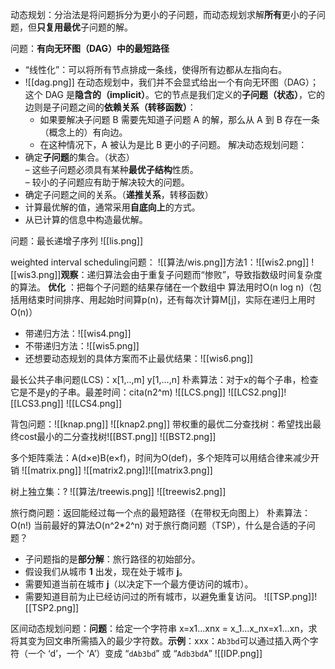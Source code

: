 动态规划：分治法是将问题拆分为更小的子问题，而动态规划求解**所有**更小的子问题，但**只复用最优**子问题的解。

问题：**有向无环图（DAG）中的最短路径**
- “线性化”：可以将所有节点排成一条线，使得所有边都从左指向右。
- ![[dag.png]]
 在动态规划中，我们并不会显式给出一个有向无环图（DAG）；这个 DAG 是**隐含的（implicit）**。它的节点是我们定义的**子问题（状态）**，它的边则是子问题之间的**依赖关系（转移函数）**：
    - 如果要解决子问题 B 需要先知道子问题 A 的解，那么从 A 到 B 存在一条（概念上的）有向边。
    - 在这种情况下，A 被认为是比 B 更小的子问题。
解决动态规划问题：
- 确定**子问题**的集合。（状态）  
    – 这些子问题必须具有某种**最优子结构**性质。  
    – 较小的子问题应有助于解决较大的问题。
- 确定子问题之间的关系。（**递推关系**，转移函数）
- 计算最优解的值，通常采用**自底向上**的方式。
- 从已计算的信息中构造最优解。

问题：最长递增子序列
![[lis.png]]

weighted interval scheduling问题：
![[算法/wis.png]]方法1：![[wis2.png]]
![[wis3.png]]**观察**：递归算法会由于重复子问题而“惨败”，导致指数级时间复杂度的算法。
**优化** ：把每个子问题的结果存储在一个数组中 算法用时O(n log n)（包括用结束时间排序、用起始时间算p(n)，还有每次计算M[j]，实际在递归上用时O(n)）
- 带递归方法：![[wis4.png]]
- 不带递归方法：![[wis5.png]]
- 还想要动态规划的具体方案而不止最优结果：![[wis6.png]]

最长公共子串问题(LCS)：x[1,..,m] y[1,...,n]
朴素算法：对于x的每个子串，检查它是不是y的子串。最差时间：cita(n2^m)
![[LCS.png]]
![[LCS2.png]]![[LCS3.png]]
![[LCS4.png]]

背包问题：![[knap.png]]
![[knap2.png]]
带权重的最优二分查找树：希望找出最终cost最小的二分查找树![[BST.png]]
![[BST2.png]]

多个矩阵乘法：A(d×e)B(e×f)，时间为O(def)，多个矩阵可以用结合律来减少开销
![[matrix.png]]
![[matrix2.png]]![[matrix3.png]]

树上独立集：?
![[算法/treewis.png]]
![[treewis2.png]]

旅行商问题：返回能经过每一个点的最短路径（在带权无向图上）
朴素算法：O(n!)  当前最好的算法O(n^2*2^n)
对于旅行商问题（TSP），什么是合适的子问题？
- 子问题指的是**部分解**：旅行路径的初始部分。
- 假设我们从城市 **1** 出发，现在处于城市 **j**。
- 需要知道当前在城市 **j**（以决定下一个最方便访问的城市）。
- 需要知道目前为止已经访问过的所有城市，以避免重复访问。
![[TSP.png]]![[TSP2.png]]

区间动态规划问题：**问题**：给定一个字符串 x=x1...xnx = x_1...x_nx=x1​...xn​，求将其变为回文串所需插入的最少字符数。**示例**：xxx：`Ab3bd`可以通过插入两个字符（一个 ‘d’，一个 ‘A’）变成 “`dAb3bd`” 或 “`Adb3bdA`”
![[IDP.png]]
